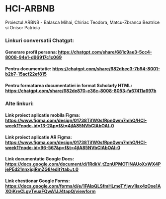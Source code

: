 # HCI-ARBNB
Proiectul ARBNB - Balasca Mihai, Chiriac Teodora, Matcu-Zbranca Beatrice si Onisor Patricia 

### Linkuri conversatii Chatgpt:
#### Generare profil persona: https://chatgpt.com/share/681c9ae3-5cc4-8008-94e1-d96917c1c069
#### Pentru documentatie: https://chatgpt.com/share/682dbec3-7b94-8001-b2b7-15acf22ef815
#### Pentru formatarea documentatiei in format Scholarly HTML: https://chatgpt.com/share/682de870-e36c-8008-8053-fa67411a697b

### Alte linkuri: 
#### Link proiect aplicatie mobila Figma: https://www.figma.com/design/01738TifW0sfRpn0wm7mhO/HCI-week1?node-id=13-2&p=f&t=4jlA85NVbCIAbOAl-0
#### Link proiect aplicatie AR Figma: https://www.figma.com/design/01738TifW0sfRpn0wm7mhO/HCI-week1?node-id=96-567&p=f&t=4jlA85NVbCIAbOAl-0
#### Link documentatie Google Docs: https://docs.google.com/document/d/1RdkV_tZznUPMOTINAUoXxWX4PjePEd21nnxjqiRmZG8/edit?tab=t.0
#### Link chestionar Google Forms: https://docs.google.com/forms/d/e/1FAIpQLSfmHLmeTYjwv1lsx4zOxe1AXOjKreCLgvTvuaFQwA1JJ4tapQ/viewform

